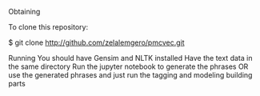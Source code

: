 Obtaining

To clone this repository:

$ git clone http://github.com/zelalemgero/pmcvec.git

Running
You should have Gensim and NLTK installed 
Have the text data in the same directory 
Run the jupyter notebook to generate the phrases 
 OR 
use the generated phrases and just run the tagging and modeling building parts
